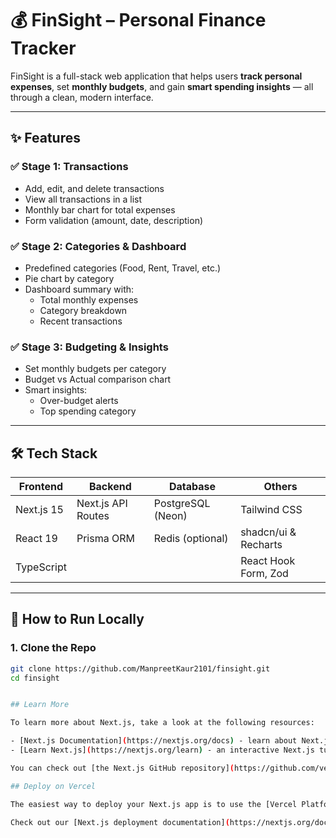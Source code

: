 # 💰 FinSight – Personal Finance Tracker

FinSight is a full-stack web application that helps users **track personal expenses**, set **monthly budgets**, and gain **smart spending insights** — all through a clean, modern interface.

---

## ✨ Features

### ✅ Stage 1: Transactions
- Add, edit, and delete transactions
- View all transactions in a list
- Monthly bar chart for total expenses
- Form validation (amount, date, description)

### ✅ Stage 2: Categories & Dashboard
- Predefined categories (Food, Rent, Travel, etc.)
- Pie chart by category
- Dashboard summary with:
  - Total monthly expenses
  - Category breakdown
  - Recent transactions

### ✅ Stage 3: Budgeting & Insights
- Set monthly budgets per category
- Budget vs Actual comparison chart
- Smart insights:
  - Over-budget alerts
  - Top spending category

---

## 🛠️ Tech Stack

| Frontend       | Backend         | Database     | Others              |
|----------------|------------------|--------------|---------------------|
| Next.js 15     | Next.js API Routes | PostgreSQL (Neon) | Tailwind CSS        |
| React 19       | Prisma ORM       | Redis (optional) | shadcn/ui & Recharts |
| TypeScript     |                  |              | React Hook Form, Zod |

---

## 🚀 How to Run Locally

### 1. Clone the Repo

```bash
git clone https://github.com/ManpreetKaur2101/finsight.git
cd finsight


## Learn More

To learn more about Next.js, take a look at the following resources:

- [Next.js Documentation](https://nextjs.org/docs) - learn about Next.js features and API.
- [Learn Next.js](https://nextjs.org/learn) - an interactive Next.js tutorial.

You can check out [the Next.js GitHub repository](https://github.com/vercel/next.js) - your feedback and contributions are welcome!

## Deploy on Vercel

The easiest way to deploy your Next.js app is to use the [Vercel Platform](https://vercel.com/new?utm_medium=default-template&filter=next.js&utm_source=create-next-app&utm_campaign=create-next-app-readme) from the creators of Next.js.

Check out our [Next.js deployment documentation](https://nextjs.org/docs/app/building-your-application/deploying) for more details.
